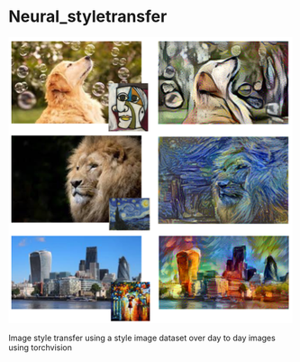 # Neural_styletransfer
![Repository Thumbnail](sttr.png)

Image style transfer using a style image dataset over day to day images using torchvision

